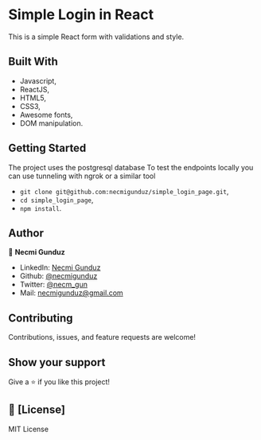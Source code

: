 # Simple Login in React

This is a simple React form with validations and style.

## Built With

- Javascript,
- ReactJS,
- HTML5,
- CSS3,
- Awesome fonts,
- DOM manipulation.

## Getting Started

The project uses the postgresql database
To test the endpoints locally you can use tunneling with ngrok or a similar tool

- `git clone git@github.com:necmigunduz/simple_login_page.git`,
- `cd simple_login_page`,
- `npm install`.

## Author

👤 **Necmi Gunduz**

- LinkedIn: [Necmi Gunduz](https://www.linkedin.com/in/necmigunduz/)
- Github: [@necmigunduz](https://github.com/necmigunduz/)
- Twitter: [@necm_gun](https://twitter.com/necm_gun)
- Mail: [necmigunduz@gmail.com](necmigunduz@gmail.com)

## Contributing

Contributions, issues, and feature requests are welcome!

## Show your support

Give a ⭐️ if you like this project!

## 📝 [License]

MIT License
